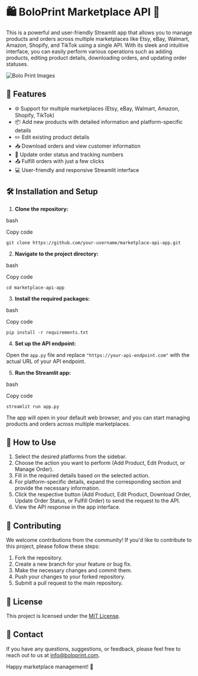 
# 🛍️ BoloPrint Marketplace API 🛒

This is a powerful and user-friendly Streamlit app that allows you to manage products and orders across multiple marketplaces like Etsy, eBay, Walmart, Amazon, Shopify, and TikTok using a single API. With its sleek and intuitive interface, you can easily perform various operations such as adding products, editing product details, downloading orders, and updating order statuses.

![Bolo Print Images](https://github.com/disuhitarth/bolo-ecommerce-api/edit/main/images/boloprint%20high.png) 

## 🚀 Features

-   🌐 Support for multiple marketplaces (Etsy, eBay, Walmart, Amazon, Shopify, TikTok)
-   📦 Add new products with detailed information and platform-specific details
-   ✏️ Edit existing product details
-   📥 Download orders and view customer information
-   🚚 Update order status and tracking numbers
-   📤 Fulfill orders with just a few clicks
-   💻 User-friendly and responsive Streamlit interface

## 🛠️ Installation and Setup

1.  **Clone the repository:**

bash

Copy code

`git clone https://github.com/your-username/marketplace-api-app.git`

2.  **Navigate to the project directory:**

bash

Copy code

`cd marketplace-api-app`

3.  **Install the required packages:**

bash

Copy code

`pip install -r requirements.txt`

4.  **Set up the API endpoint:**

Open the `app.py` file and replace `"https://your-api-endpoint.com"` with the actual URL of your API endpoint.

5.  **Run the Streamlit app:**

bash

Copy code

`streamlit run app.py`

The app will open in your default web browser, and you can start managing products and orders across multiple marketplaces.

## 🤔 How to Use

1.  Select the desired platforms from the sidebar.
2.  Choose the action you want to perform (Add Product, Edit Product, or Manage Order).
3.  Fill in the required details based on the selected action.
4.  For platform-specific details, expand the corresponding section and provide the necessary information.
5.  Click the respective button (Add Product, Edit Product, Download Order, Update Order Status, or Fulfill Order) to send the request to the API.
6.  View the API response in the app interface.

## 🌟 Contributing

We welcome contributions from the community! If you'd like to contribute to this project, please follow these steps:

1.  Fork the repository.
2.  Create a new branch for your feature or bug fix.
3.  Make the necessary changes and commit them.
4.  Push your changes to your forked repository.
5.  Submit a pull request to the main repository.

## 📝 License

This project is licensed under the [MIT License](LICENSE).

## 📧 Contact

If you have any questions, suggestions, or feedback, please feel free to reach out to us at [info@boloprint.com](mailto:info@boloprint.com).

Happy marketplace management! 🎉
